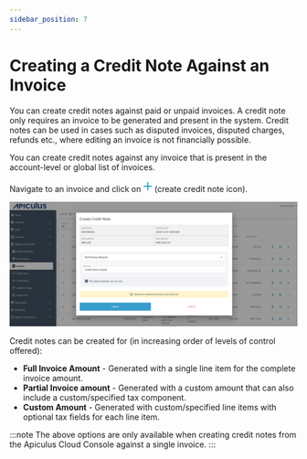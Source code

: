 ```yaml
---
sidebar_position: 7
---
```

# Creating a Credit Note Against an Invoice

You can create credit notes against paid or unpaid invoices. A credit note only requires an invoice to be generated and present in the system. Credit notes can be used in cases such as disputed invoices, disputed charges, refunds etc., where editing an invoice is not financially possible.

You can create credit notes against any invoice that is present in the account-level or global list of invoices.

Navigate to an invoice and click on ![Create Credit Note Icon](img/plusicon.png) (create credit note icon).

![Creating a Credit Note Against an Invoice](img/CreatingaCreditNoteAgainstanInvoice.png)

Credit notes can be created for (in increasing order of levels of control offered):

- **Full Invoice Amount** - Generated with a single line item for the complete invoice amount.
- **Partial Invoice amount** - Generated with a custom amount that can also include a custom/specified tax component.
- **Custom Amount** - Generated with custom/specified line items with optional tax fields for each line item.

:::note
The above options are only available when creating credit notes from the Apiculus Cloud Console against a single invoice.
:::